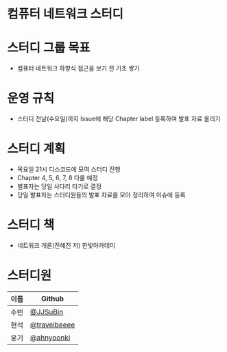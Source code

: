 # 컴퓨터 네트워크 스터디

# 스터디 그룹 목표

- 컴퓨터 네트워크 하향식 접근을 보기 전 기초 쌓기

# 운영 규칙

- 스터디 전날(수요일)까지 Issue에 해당 Chapter label 등록하여 발표 자료 올리기

# 스터디 계획

- 목요일 21시 디스코드에 모여 스터디 진행
- Chapter 4, 5, 6, 7, 8 다룰 예정
- 벌표자는 당일 사다리 타기로 결정
- 당일 발표자는 스터디원들의 발표 자료를 모아 정리하여 이슈에 등록

# 스터디 책

- 네트워크 개론(진혜진 저) 한빛아카데미

# 스터디원

| 이름 | Github |
| --- | --- |
| 수빈 | [@JJSuBin](https://github.com/JJSuBin)  |
| 현석 | [@travelbeeee](https://github.com/travelbeeee) |
| 윤기 | [@ahnyoonki](https://github.com/ahnyoonki) |
